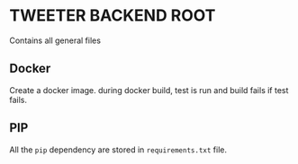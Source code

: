 # TWEETER BACKEND ROOT

Contains all general files

## Docker

Create a docker image.
during docker build, test is run and build fails if test fails.

## PIP

All the `pip` dependency are stored in `requirements.txt` file.
